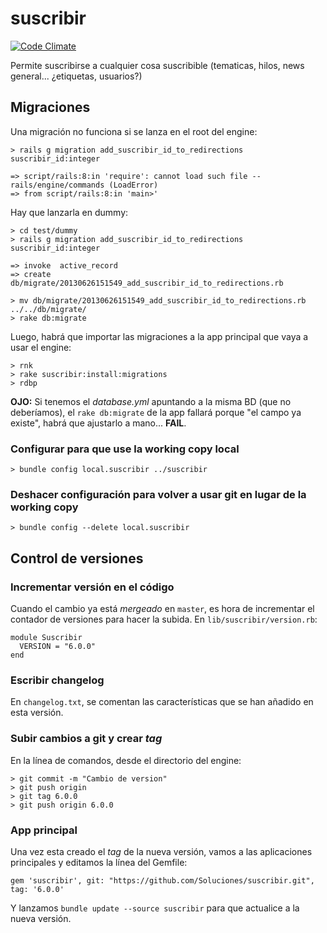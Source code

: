 suscribir
=========

[![Code Climate](https://codeclimate.com/github/Soluciones/suscribir.png)](https://codeclimate.com/github/Soluciones/suscribir)

Permite suscribirse a cualquier cosa suscribible (tematicas, hilos, news general... ¿etiquetas, usuarios?)

## Migraciones

Una migración no funciona si se lanza en el root del engine:

    > rails g migration add_suscribir_id_to_redirections suscribir_id:integer

    => script/rails:8:in 'require': cannot load such file -- rails/engine/commands (LoadError)
    => from script/rails:8:in 'main>'

Hay que lanzarla en dummy:

    > cd test/dummy
    > rails g migration add_suscribir_id_to_redirections suscribir_id:integer

    => invoke  active_record
    => create    db/migrate/20130626151549_add_suscribir_id_to_redirections.rb

    > mv db/migrate/20130626151549_add_suscribir_id_to_redirections.rb ../../db/migrate/
    > rake db:migrate


Luego, habrá que importar las migraciones a la app principal que vaya a usar el engine:

    > rnk
    > rake suscribir:install:migrations
    > rdbp


**OJO:** Si tenemos el *database.yml* apuntando a la misma BD (que no deberíamos), el `rake db:migrate` de la app fallará porque "el campo ya existe", habrá que ajustarlo a mano... **FAIL**.


### Configurar para que use la working copy local

    > bundle config local.suscribir ../suscribir

### Deshacer configuración para volver a usar git en lugar de la working copy

    > bundle config --delete local.suscribir

## Control de versiones

### Incrementar versión en el código

Cuando el cambio ya está _mergeado_ en `master`, es hora de incrementar el contador de versiones para hacer la subida. En `lib/suscribir/version.rb`:

    module Suscribir
      VERSION = "6.0.0"
    end

### Escribir changelog

En `changelog.txt`, se comentan las características que se han añadido en esta versión.

###  Subir cambios a git y crear _tag_

En la línea de comandos, desde el directorio del engine:

    > git commit -m "Cambio de version"
    > git push origin
    > git tag 6.0.0
    > git push origin 6.0.0

### App principal

Una vez esta creado el _tag_ de la nueva versión, vamos a las aplicaciones principales y editamos la línea del Gemfile:

    gem 'suscribir', git: "https://github.com/Soluciones/suscribir.git", tag: '6.0.0'


Y lanzamos `bundle update --source suscribir` para que actualice a la nueva versión.
